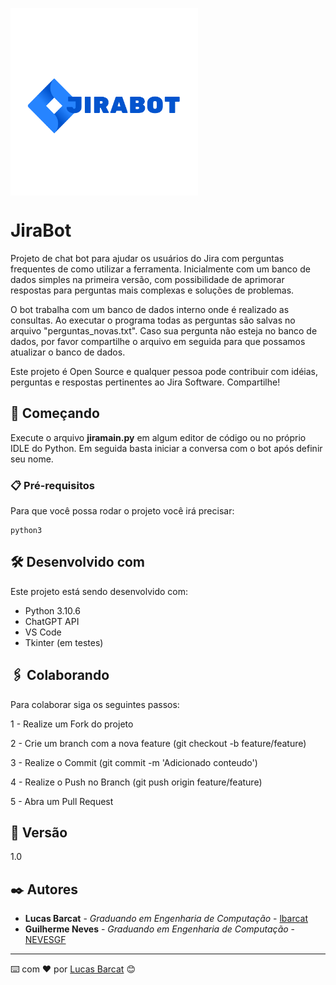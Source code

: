 <img src="content/img/jirabotlogo.png" width="300" align="center"/></a> 


# JiraBot

Projeto de chat bot para ajudar os usuários do Jira com perguntas frequentes de como utilizar a ferramenta. Inicialmente com um banco de dados simples na primeira versão, com possibilidade de aprimorar respostas para perguntas mais complexas e soluções de problemas.

O bot trabalha com um banco de dados interno onde é realizado as consultas. Ao executar o programa todas as perguntas são salvas no arquivo "perguntas_novas.txt". Caso sua pergunta não esteja no banco de dados, por favor compartilhe o arquivo em seguida para que possamos atualizar o banco de dados.

Este projeto é Open Source e qualquer pessoa pode contribuir com idéias, perguntas e respostas pertinentes ao Jira Software. Compartilhe!

## 🚀 Começando

Execute o arquivo **jiramain.py** em algum editor de código ou no próprio IDLE do Python. Em seguida basta iniciar a conversa com o bot após definir seu nome.

### 📋 Pré-requisitos

Para que você possa rodar o projeto você irá precisar:

```
python3
```

## 🛠️ Desenvolvido com

Este projeto está sendo desenvolvido com:

- Python 3.10.6
- ChatGPT API
- VS Code 
- Tkinter (em testes)

## 🖇️ Colaborando

Para colaborar siga os seguintes passos:

1 - Realize um Fork do projeto

2 - Crie um branch com a nova feature (git checkout -b feature/feature)

3 - Realize o Commit (git commit -m 'Adicionado conteudo')

4 - Realize o Push no Branch (git push origin feature/feature)

5 - Abra um Pull Request

## 📌 Versão

1.0

## ✒️ Autores

* **Lucas Barcat** - *Graduando em Engenharia de Computação* - [lbarcat](https://github.com/lbarcat)
* **Guilherme Neves** - *Graduando em Engenharia de Computação* - [NEVESGF](https://github.com/NEVESGF)

---
⌨️ com ❤️ por [Lucas Barcat](https://gist.github.com/lbarcat) 😊